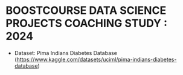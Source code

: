 # BOOSTCOURSE DATA SCIENCE PROJECTS COACHING STUDY : 2024

- Dataset: Pima Indians Diabetes Database (https://www.kaggle.com/datasets/uciml/pima-indians-diabetes-database)
